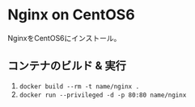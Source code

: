 # Nginx on CentOS6

NginxをCentOS6にインストール。

## コンテナのビルド & 実行

1. `docker build --rm -t name/nginx .`
2. `docker run --privileged -d -p 80:80 name/nginx`
